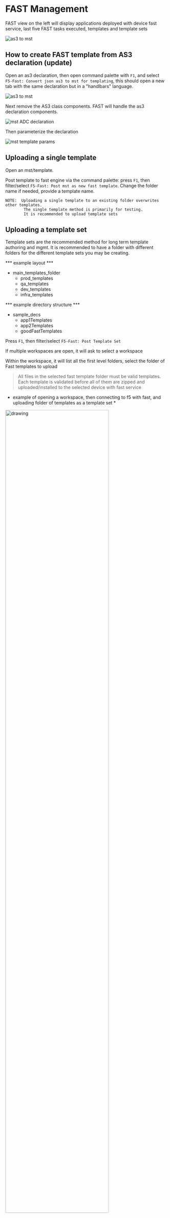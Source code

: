 

# FAST Management

FAST view on the left will display applications deployed with device fast service, last five FAST tasks executed, templates and template sets

![as3 to mst](./media/FAST_view_6.23.2020.PNG)

## How to create FAST template from AS3 declaration (update)

Open an as3 declaration, then open command palette with `F1`, and select `F5-Fast: Convert json as3 to mst for templating`, this should open a new tab with the same declaration but in a "handlbars" language.

![as3 to mst](./media/FAST_as3JSON_to_mst_6.22.2020.PNG)

Next remove the AS3 class components. FAST will handle the as3 declaration components.

![mst ADC declaration](./media/FAST_mst_ADC_Declaration_6.23.2020.PNG)

Then parameterize the declaration

![mst template params](./media/FAST_mst_template_params_6.23.2020.PNG)

## Uploading a single template

Open an mst/template.

Post template to fast engine via the command palette:  press `F1`, then filter/select `F5-Fast: Post mst as new fast template`.  Change the folder name if needed, provide a template name.

```
NOTE:  Uploading a single template to an existing folder overwrites other templates.  
        The single template method is primarily for testing.  
        It is recommended to upload template sets
```

## Uploading a template set

Template sets are the recommended method for long term template authoring and mgmt.  It is recommended to have a folder with different folders for the different template sets you may be creating.  

*** example layout ***
- main_templates_folder
  - prod_templates
  - qa_templates
  - dev_templates
  - infra_templates

*** example directory structure ***
- sample_decs
  - app1Templates
  - app2Templates
  - goodFastTemplates

Press `F1`, then filter/select `F5-Fast: Post Template Set`

If multiple workspaces are open, it will ask to select a workspace

Within the workspace, it will list all the first level folders, select the folder of Fast templates to upload

>All files in the selected fast template folder must be valid templates.  
>Each template is validated before all of them are zipped and uploaded/installed to the selected device with fast service

* example of opening a workspace, then connecting to f5 with fast, and uploading folder of templates as a template set *
<!-- ![uploading template set](./media/FAST_tempSet_upload_6.23.2020.gif) -->
<img src="./media/FAST_tempSet_upload_6.23.2020.gif" alt="drawing" width="80%"/>


## Deploying an application through FAST

To deploy an application with FAST, utilize the followin structure

The name should reference the fast folder/template to deploy, while the parameters object should contain all the necessary paramters to deploy the template

Press `F1`, then filter/select `F5-Fast: Deploy Fast App`

```json
{
  "name": "demo_step2b/demo_step2b",
  "parameters": {
      "tenant_name": "demoTen",
      "app_name": "demoApp1",
      "virtual_address": "100.0.0.1",
      "port": 80,
      "server_addresses": [
          "100.0.0.11",
          "100.0.0.12"
      ]
  }
}
```

![deploy fast app](./media/FAST_deployApp_6.23.2020.gif)
<!-- <img src="./media/remoteCMD_5.18.2020.gif" alt="drawing" width="80%"/> -->

## Delete Fast application

Find the deployed application in the Fast view under "Deployed Applications", right click on the app, then select `Delete Fast App`

<!-- ![delete fast app](./media/FAST_deleteApp_6.23.2020.gif) -->
<img src="./media/FAST_deleteApp_6.23.2020.gif" alt="drawing" width="80%"/>

